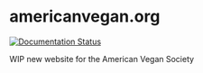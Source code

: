 # americanvegan.org
[![Documentation Status](https://readthedocs.org/projects/americanveganorg/badge/?version=latest)](http://americanveganorg.readthedocs.io/en/latest/?badge=latest)

WIP new website for the American Vegan Society
